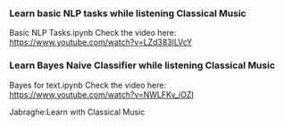 ### Learn basic NLP tasks while listening Classical Music
Basic NLP Tasks.ipynb
Check the video here: <https://www.youtube.com/watch?v=LZd383lLVcY>

### Learn Bayes Naive Classifier while listening Classical Music
Bayes for text.ipynb
Check the video here: <https://www.youtube.com/watch?v=NWLFKv_iOZI>

Jabraghe:Learn with Classical Music
